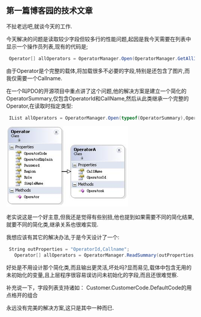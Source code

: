 ## 第一篇博客园的技术文章

不扯老远吧,就谈今天的工作.

今天解决的问题是读取较少字段但较多行的性能问题,起因是我今天需要在列表中显示一个操作员列表,现有的代码是;

``` cs
 Operator[] allOperators = OperatorManager.Open(OperatorManager.GetAllIds());
```

由于Operator是个完整的载体,将加载很多不必要的字段,特别是还包含了图片,而我仅需要一个Callname.

在一个叫PDO的开源项目中重点讲了这个问题,他的解决方案是建立一个简化的OperatorSummary,仅包含OperatorId和CallName,然后从此类继承一个完整的Operator,在读取时指定类型:

``` cs
 IList allOperators = OperatorManager.Open(typeof(OperatorSummary),OperatorManager.GetAllIds());
```

![Operator](/images/20041114_Operator.jpg)

老实说这是一个好主意,但我还是觉得有些别扭,他也提到如果需要不同的简化结果,就要不同的简化类,继承关系也很难实现.

 我想应该有其它的解决办法,于是今天设计了一个:

 ``` cs
  String outProperties = "OperatorId,Callname";
    Operator[] allOperators = OperatorManager.ReadSummary(outProperties,OperatorManager.GetAllIds());
```

好处是不用设计那个简化类,而且输出更灵活,坏处吗?显而易见,载体中包含无用的未初始化的变量,且上层程序很容易误访问未初始化的字段,而且还很难觉察.

补充说一下，字段列表支持诸如： Customer.CustomerCode.DefaultCode的用点格开的组合

永远没有完美的解决方案,这只是其中一种而巳.